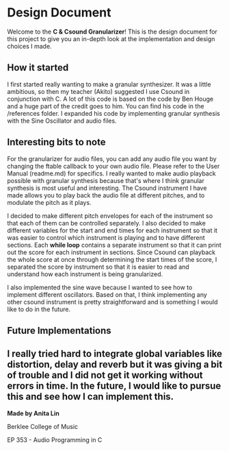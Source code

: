 # Design Document
Welcome to the **C & Csound Granularizer**! This is the design document for this project to give you an in-depth look at the implementation and design choices I made. 

## How it started
I first started really wanting to make a granular synthesizer. It was a little ambitious, so then my teacher (Akito) suggested I use Csound in conjunction with C. A lot of this code is based on the code by Ben Houge and a huge part of the credit goes to him. You can find his code in the /references folder. I expanded his code by implementing granular synthesis with the Sine Oscillator and audio files. 

## Interesting bits to note
For the granularizer for audio files, you can add any audio file you want by changing the ftable callback to your own audio file. Please refer to the User Manual (readme.md) for specifics. I really wanted to make audio playback possible with granular synthesis because that's where I think granular synthesis is most useful and interesting. The Csound instrument I have made allows you to play back the audio file at different pitches, and to modulate the pitch as it plays. 

I decided to make different pitch envelopes for each of the instrument so that each of them can be controlled separately. I also decided to make different variables for the start and end times for each instrument so that it was easier to control which instrument is playing and to have different sections. Each **while loop** contains a separate instrument so that it can print out the score for each instrument in sections. Since Csound can playback the whole score at once through determining the start times of the score, I separated the score by instrument so that it is easier to read and understand how each instrument is being granularized.  

I also implemented the sine wave because I wanted to see how to implement different oscillators. Based on that, I think implementing any other csound instrument is pretty straightforward and is something I would like to do in the future. 

## Future Implementations
I really tried hard to integrate global variables like distortion, delay and reverb but it was giving a bit of trouble and I did not get it working without errors in time. In the future, I would like to pursue this and see how I can implement this. 
---
**Made by Anita Lin**

Berklee College of Music

EP 353 - Audio Programming in C